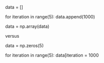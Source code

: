 

data = []

for iteration in range(5):
    data.append(1000)

data = np.array(data)



versus


data = np.zeros(5)

for iteration in range(5):
    data[iteration = 1000
